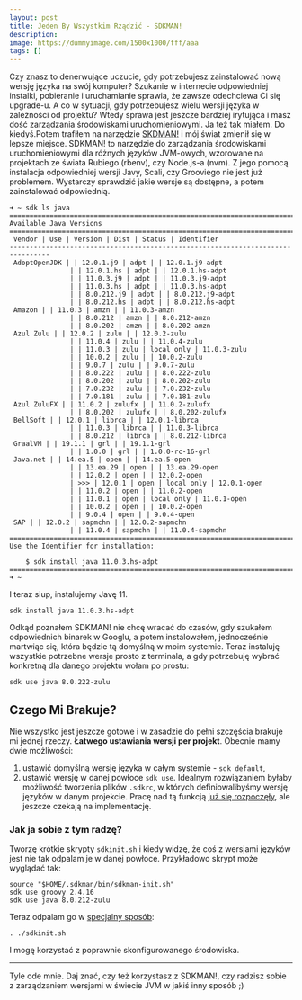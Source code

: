```yaml
---
layout: post
title: Jeden By Wszystkim Rządzić - SDKMAN!
description: 
image: https://dummyimage.com/1500x1000/fff/aaa
tags: []
---
```


Czy znasz to denerwujące uczucie, gdy potrzebujesz zainstalować nową wersję języka na swój komputer? Szukanie w internecie odpowiedniej instalki, pobieranie i uruchamianie sprawia, że zawsze odechciewa Ci się upgrade-u. A co w sytuacji, gdy potrzebujesz wielu wersji języka w zależności od projektu? Wtedy sprawa jest jeszcze bardziej irytująca i masz dość zarządzania środowiskami uruchomieniowymi. Ja też tak miałem. Do kiedyś.Potem trafiłem na narzędzie [SKDMAN!](https://sdkman.io/) i mój świat zmienił się w lepsze miejsce. SDKMAN! to narzędzie do zarządzania środowiskami uruchomieniowymi dla różnych języków JVM-owych, wzorowane na projektach ze świata Rubiego (rbenv), czy Node.js-a (nvm). Z jego pomocą instalacja odpowiedniej wersji Javy, Scali, czy Grooviego nie jest już problemem. Wystarczy sprawdzić jakie wersje są dostępne, a potem zainstalować odpowiednią.

    ➜ ~ sdk ls java
    ================================================================================
    Available Java Versions
    ================================================================================
     Vendor | Use | Version | Dist | Status | Identifier
    --------------------------------------------------------------------------------
     AdoptOpenJDK | | 12.0.1.j9 | adpt | | 12.0.1.j9-adpt
                   | | 12.0.1.hs | adpt | | 12.0.1.hs-adpt
                   | | 11.0.3.j9 | adpt | | 11.0.3.j9-adpt
                   | | 11.0.3.hs | adpt | | 11.0.3.hs-adpt
                   | | 8.0.212.j9 | adpt | | 8.0.212.j9-adpt
                   | | 8.0.212.hs | adpt | | 8.0.212.hs-adpt
     Amazon | | 11.0.3 | amzn | | 11.0.3-amzn
                   | | 8.0.212 | amzn | | 8.0.212-amzn
                   | | 8.0.202 | amzn | | 8.0.202-amzn
     Azul Zulu | | 12.0.2 | zulu | | 12.0.2-zulu
                   | | 11.0.4 | zulu | | 11.0.4-zulu
                   | | 11.0.3 | zulu | local only | 11.0.3-zulu
                   | | 10.0.2 | zulu | | 10.0.2-zulu
                   | | 9.0.7 | zulu | | 9.0.7-zulu
                   | | 8.0.222 | zulu | | 8.0.222-zulu
                   | | 8.0.202 | zulu | | 8.0.202-zulu
                   | | 7.0.232 | zulu | | 7.0.232-zulu
                   | | 7.0.181 | zulu | | 7.0.181-zulu
     Azul ZuluFX | | 11.0.2 | zulufx | | 11.0.2-zulufx
                   | | 8.0.202 | zulufx | | 8.0.202-zulufx
     BellSoft | | 12.0.1 | librca | | 12.0.1-librca
                   | | 11.0.3 | librca | | 11.0.3-librca
                   | | 8.0.212 | librca | | 8.0.212-librca
     GraalVM | | 19.1.1 | grl | | 19.1.1-grl
                   | | 1.0.0 | grl | | 1.0.0-rc-16-grl
     Java.net | | 14.ea.5 | open | | 14.ea.5-open
                   | | 13.ea.29 | open | | 13.ea.29-open
                   | | 12.0.2 | open | | 12.0.2-open
                   | >>> | 12.0.1 | open | local only | 12.0.1-open
                   | | 11.0.2 | open | | 11.0.2-open
                   | | 11.0.1 | open | local only | 11.0.1-open
                   | | 10.0.2 | open | | 10.0.2-open
                   | | 9.0.4 | open | | 9.0.4-open
     SAP | | 12.0.2 | sapmchn | | 12.0.2-sapmchn
                   | | 11.0.4 | sapmchn | | 11.0.4-sapmchn
    ================================================================================
    Use the Identifier for installation:
    
        $ sdk install java 11.0.3.hs-adpt
    ================================================================================
    ➜ ~

I teraz siup, instalujemy Javę 11.

    sdk install java 11.0.3.hs-adpt

Odkąd poznałem SDKMAN! nie chcę wracać do czasów, gdy szukałem odpowiednich binarek w Googlu, a potem instalowałem, jednocześnie martwiąc się, która będzie tą domyślną w moim systemie. Teraz instaluję wszystkie potrzebne wersje prosto z terminala, a gdy potrzebuję wybrać konkretną dla danego projektu wołam po prostu:

    sdk use java 8.0.222-zulu

## Czego Mi Brakuje?
Nie wszystko jest jeszcze gotowe i w zasadzie do pełni szczęścia brakuje mi jednej rzeczy. **Łatwego ustawiania wersji per projekt**. Obecnie mamy dwie możliwości:
1. ustawić domyślną wersję języka w całym systemie - `sdk default`,
2. ustawić wersję w danej powłoce `sdk use`.
Idealnym rozwiązaniem byłaby możliwość tworzenia plików `.sdkrc`, w których definiowalibyśmy wersję języków w danym projekcie. Pracę nad tą funkcją [już się rozpoczęły](https://github.com/sdkman/sdkman-cli/issues/683), ale jeszcze czekają na implementację.
### Jak ja sobie z tym radzę?
Tworzę krótkie skrypty `sdkinit.sh` i kiedy widzę, że coś z wersjami języków jest nie tak odpalam je w danej powłoce. Przykładowo skrypt może wyglądać tak:

    source "$HOME/.sdkman/bin/sdkman-init.sh"
    sdk use groovy 2.4.16
    sdk use java 8.0.212-zulu

Teraz odpalam go w [specjalny sposób](https://twitter.com/darek1024/status/1152146865263120385):

    . ./sdkinit.sh

I mogę korzystać z poprawnie skonfigurowanego środowiska.
* * *
Tyle ode mnie. Daj znać, czy też korzystasz z SDKMAN!, czy radzisz sobie z zarządzaniem wersjami w świecie JVM w jakiś inny sposób ;)
